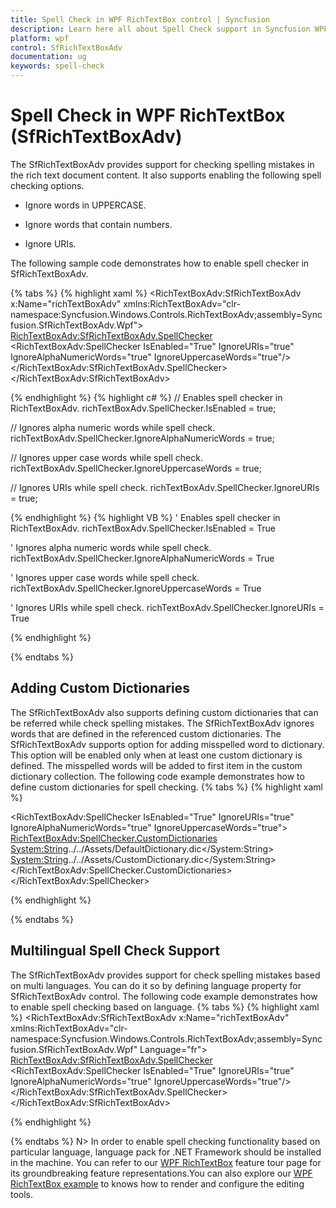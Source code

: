 ```yaml
---
title: Spell Check in WPF RichTextBox control | Syncfusion
description: Learn here all about Spell Check support in Syncfusion WPF RichTextBox (SfRichTextBoxAdv) control and more.
platform: wpf
control: SfRichTextBoxAdv
documentation: ug
keywords: spell-check
---
```

# Spell Check in WPF RichTextBox (SfRichTextBoxAdv)

The SfRichTextBoxAdv provides support for checking spelling mistakes in the rich text document content. It also supports enabling the following spell checking options.

* Ignore words in UPPERCASE.

* Ignore words that contain numbers.

* Ignore URIs.


The following sample code demonstrates how to enable spell checker in SfRichTextBoxAdv.

{% tabs %}
{% highlight xaml %}
<RichTextBoxAdv:SfRichTextBoxAdv x:Name="richTextBoxAdv"  xmlns:RichTextBoxAdv="clr-namespace:Syncfusion.Windows.Controls.RichTextBoxAdv;assembly=Syncfusion.SfRichTextBoxAdv.Wpf">
    <RichTextBoxAdv:SfRichTextBoxAdv.SpellChecker>
        <RichTextBoxAdv:SpellChecker IsEnabled="True" IgnoreURIs="true" IgnoreAlphaNumericWords="true" IgnoreUppercaseWords="true"/>
    </RichTextBoxAdv:SfRichTextBoxAdv.SpellChecker>
</RichTextBoxAdv:SfRichTextBoxAdv>


{% endhighlight %}
{% highlight c# %}
// Enables spell checker in RichTextBoxAdv.
richTextBoxAdv.SpellChecker.IsEnabled = true;

// Ignores alpha numeric words while spell check.
richTextBoxAdv.SpellChecker.IgnoreAlphaNumericWords = true;

// Ignores upper case words while spell check.
richTextBoxAdv.SpellChecker.IgnoreUppercaseWords = true;

// Ignores URIs while spell check.
richTextBoxAdv.SpellChecker.IgnoreURIs = true;


{% endhighlight %}
{% highlight VB %}
' Enables spell checker in RichTextBoxAdv.
richTextBoxAdv.SpellChecker.IsEnabled = True

' Ignores alpha numeric words while spell check.
richTextBoxAdv.SpellChecker.IgnoreAlphaNumericWords = True

' Ignores upper case words while spell check.
richTextBoxAdv.SpellChecker.IgnoreUppercaseWords = True

' Ignores URIs while spell check.
richTextBoxAdv.SpellChecker.IgnoreURIs = True


{% endhighlight %}

{% endtabs %}

## Adding Custom Dictionaries

The SfRichTextBoxAdv also supports defining custom dictionaries that can be referred while check spelling mistakes. The SfRichTextBoxAdv ignores words that are defined in the referenced custom dictionaries. The SfRichTextBoxAdv supports option for adding misspelled word to dictionary. This option will be enabled only when at least one custom dictionary is defined. The misspelled words will be added to first item in the custom dictionary collection.
The following code example demonstrates how to define custom dictionaries for spell checking.
{% tabs %}
{% highlight xaml %}
<!-- xmlns:System="clr-namespace:System;assembly=mscorlib" -->
<!-- xmlns:RichTextBoxAdv="clr-namespace:Syncfusion.Windows.Controls.RichTextBoxAdv;assembly=Syncfusion.SfRichTextBoxAdv.Wpf" -->

<RichTextBoxAdv:SpellChecker IsEnabled="True" IgnoreURIs="true" IgnoreAlphaNumericWords="true" IgnoreUppercaseWords="true">
    <RichTextBoxAdv:SpellChecker.CustomDictionaries>
        <System:String>../../Assets/DefaultDictionary.dic</System:String>
        <System:String>../../Assets/CustomDictionary.dic</System:String>
    </RichTextBoxAdv:SpellChecker.CustomDictionaries>
</RichTextBoxAdv:SpellChecker>



{% endhighlight %}

{% endtabs %}

## Multilingual Spell Check Support

The SfRichTextBoxAdv provides support for check spelling mistakes based on multi languages. You can do it so by defining language property for SfRichTextBoxAdv control.
The following code example demonstrates how to enable spell checking based on language.
{% tabs %}
{% highlight xaml %}
<RichTextBoxAdv:SfRichTextBoxAdv x:Name="richTextBoxAdv"  xmlns:RichTextBoxAdv="clr-namespace:Syncfusion.Windows.Controls.RichTextBoxAdv;assembly=Syncfusion.SfRichTextBoxAdv.Wpf" Language="fr">
    <RichTextBoxAdv:SfRichTextBoxAdv.SpellChecker>
        <RichTextBoxAdv:SpellChecker IsEnabled="True" IgnoreURIs="true" IgnoreAlphaNumericWords="true" IgnoreUppercaseWords="true"/>
    </RichTextBoxAdv:SfRichTextBoxAdv.SpellChecker>
</RichTextBoxAdv:SfRichTextBoxAdv>



{% endhighlight %}

{% endtabs %}
N> In order to enable spell checking functionality based on particular language, language pack for .NET Framework should be installed in the machine.
You can refer to our [WPF RichTextBox](https://www.syncfusion.com/wpf-controls/richtextbox) feature tour page for its groundbreaking feature representations.You can also explore our [WPF RichTextBox example](https://github.com/syncfusion/wpf-demos/tree/master/richtextbox) to knows how to render and configure the editing tools.

